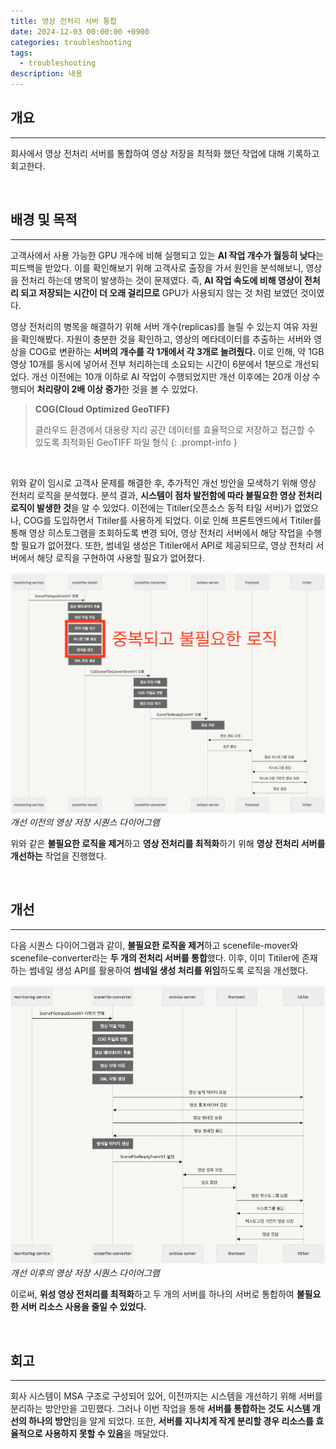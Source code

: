 ```yaml
---
title: 영상 전처리 서버 통합
date: 2024-12-03 00:00:00 +0900
categories: troubleshooting
tags:
  - troubleshooting
description: 내용
---
```


## 개요
---

회사에서 영상 전처리 서버를 통합하여 영상 저장을 최적화 했던 작업에 대해 기록하고 회고한다.

<br/>

## 배경 및 목적
---

고객사에서 사용 가능한 GPU 개수에 비해 실행되고 있는 **AI 작업 개수가 월등히 낮다**는 피드백을 받았다. 이를 확인해보기 위해 고객사로 출장을 가서 원인을 분석해보니, 영상을 전처리 하는데 병목이 발생하는 것이 문제였다. 즉, **AI 작업 속도에 비해 영상이 전처리 되고 저장되는 시간이 더 오래 걸리므로** GPU가 사용되지 않는 것 처럼 보였던 것이였다.

영상 전처리의 병목을 해결하기 위해 서버 개수(replicas)를 늘릴 수 있는지 여유 자원을 확인해봤다. 자원이 충분한 것을 확인하고, 영상의 메타데이터를 추출하는 서버와 영상을 COG로 변환하는 **서버의 개수를 각 1개에서 각 3개로 늘려줬다.** 이로 인해, 약 1GB 영상 10개를 동시에 넣어서 전부 처리하는데 소요되는 시간이 6분에서 1분으로 개선되었다. 개선 이전에는 10개 이하로 AI 작업이 수행되었지만 개선 이후에는 20개 이상 수행되어 **처리량이 2배 이상 증가**한 것을 볼 수 있었다. 

> **COG(Cloud Optimized GeoTIFF)**
> 
> 클라우드 환경에서 대용량 지리 공간 데이터를 효율적으로 저장하고 접근할 수 있도록 최적화된 GeoTIFF 파일 형식
{: .prompt-info }

<br/>

위와 같이 임시로 고객사 문제를 해결한 후, 추가적인 개선 방안을 모색하기 위해 영상 전처리 로직을 분석했다. 분석 결과, **시스템이 점차 발전함에 따라 불필요한 영상 전처리 로직이 발생한 것**을 알 수 있었다. 이전에는 Titiler(오픈소스 동적 타일 서버)가 없었으나, COG를 도입하면서 Titiler를 사용하게 되었다. 이로 인해 프론트엔드에서 Titiler를 통해 영상 히스토그램을 조회하도록 변경 되어, 영상 전처리 서버에서 해당 작업을 수행할 필요가 없어졌다. 또한, 썸네일 생성은 Titiler에서 API로 제공되므로, 영상 전처리 서버에서 해당 로직을 구현하여 사용할 필요가 없어졌다.

![scene-preprocessing1](/assets/img/scene-preprocessing1.png)
_개선 이전의 영상 저장 시퀀스 다이어그램_

위와 같은 **불필요한 로직을 제거**하고 **영상 전처리를 최적화**하기 위해 **영상 전처리 서버를 개선하는** 작업을 진행했다.

<br/>


## 개선
---

 다음 시퀀스 다이어그램과 같이, **불필요한 로직을 제거**하고 scenefile-mover와 scenefile-converter라는 **두 개의 전처리 서버를 통합**했다. 이후, 이미 Titiler에 존재하는 썸네일 생성 API를 활용하여 **썸네일 생성 처리를 위임**하도록 로직을 개선했다.

![scene-preprocessing2](/assets/img/scene-preprocessing2.png)
_개선 이후의 영상 저장 시퀀스 다이어그램_

이로써, **위성 영상 전처리를 최적화**하고 두 개의 서버를 하나의 서버로 통합하여 **불필요한 서버 리소스 사용을 줄일 수 있었다.**

<br/>

## 회고
---

회사 시스템이 MSA 구조로 구성되어 있어, 이전까지는 시스템을 개선하기 위해 서버를 분리하는 방안만을 고민했다. 그러나 이번 작업을 통해 **서버를 통합하는 것도 시스템 개선의 하나의 방안**임을 알게 되었다. 또한, **서버를 지나치게 작게 분리할 경우 리소스를 효율적으로 사용하지 못할 수 있음**을 깨달았다.